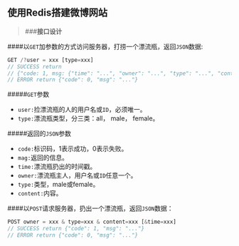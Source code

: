 ## 使用Redis搭建微博网站
>###**接口设计**

####以`GET`加参数的方式访问服务器，打捞一个漂流瓶，返回`JSON`数据:
``` node.js
GET /?user = xxx [type=xxx]
// SUCCESS return
// {"code: 1, msg: {"time": "...", "owner": "...", "type": "...", "content": "..."}}
// ERROR return {"code": 0, "msg": "..."}
```
#####`GET`参数
* `user:`捡漂流瓶的人的用户名或`ID`，必须唯一。
* `type:`漂流瓶类型，分三类：all， male， female。

#####返回的`JSON`参数
* `code:`标识码，1表示成功，0表示失败。
* `mag:`返回的信息。
* `time:`漂流瓶扔出的时间戳。
* `owner:`漂流瓶主人，用户名或`ID`任意一个。
* `type:`类型，male或female。
* `content:`内容。

####以`POST`请求服务器，扔出一个漂流瓶，返回`JSON`数据：
``` node.js
POST owner = xxx & type=xxx & content=xxx [&time=xxx]
// SUCCESS return {"code": 1, "msg": "..."}
// ERROR return {"code": 0, "msg": "..."}
```
